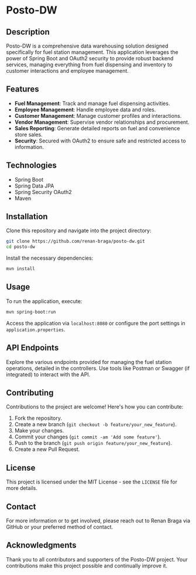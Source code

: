 # Posto-DW

## Description
Posto-DW is a comprehensive data warehousing solution designed specifically for fuel station management. This application leverages the power of Spring Boot and OAuth2 security to provide robust backend services, managing everything from fuel dispensing and inventory to customer interactions and employee management.

## Features
- **Fuel Management**: Track and manage fuel dispensing activities.
- **Employee Management**: Handle employee data and roles.
- **Customer Management**: Manage customer profiles and interactions.
- **Vendor Management**: Supervise vendor relationships and procurement.
- **Sales Reporting**: Generate detailed reports on fuel and convenience store sales.
- **Security**: Secured with OAuth2 to ensure safe and restricted access to information.

## Technologies
- Spring Boot
- Spring Data JPA
- Spring Security OAuth2
- Maven

## Installation
Clone this repository and navigate into the project directory:
```bash
git clone https://github.com/renan-braga/posto-dw.git
cd posto-dw
```
Install the necessary dependencies:
```bash
mvn install
```

## Usage
To run the application, execute:
```bash
mvn spring-boot:run
```
Access the application via `localhost:8080` or configure the port settings in `application.properties`.

## API Endpoints
Explore the various endpoints provided for managing the fuel station operations, detailed in the controllers. Use tools like Postman or Swagger (if integrated) to interact with the API.

## Contributing
Contributions to the project are welcome! Here's how you can contribute:
1. Fork the repository.
2. Create a new branch (`git checkout -b feature/your_new_feature`).
3. Make your changes.
4. Commit your changes (`git commit -am 'Add some feature'`).
5. Push to the branch (`git push origin feature/your_new_feature`).
6. Create a new Pull Request.

## License
This project is licensed under the MIT License - see the `LICENSE` file for more details.

## Contact
For more information or to get involved, please reach out to Renan Braga via GitHub or your preferred method of contact.

## Acknowledgments
Thank you to all contributors and supporters of the Posto-DW project. Your contributions make this project possible and continually improve it.
